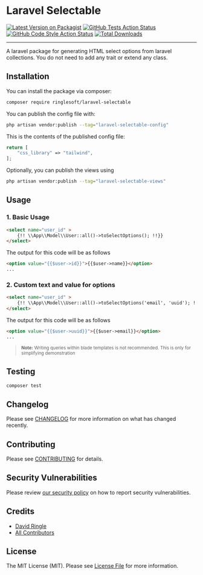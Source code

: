 # Laravel Selectable

[![Latest Version on Packagist](https://img.shields.io/packagist/v/ringlesoft/laravel-selectable.svg?style=flat-square)](https://packagist.org/packages/ringlesoft/laravel-selectable)
[![GitHub Tests Action Status](https://img.shields.io/github/actions/workflow/status/ringlesoft/laravel-selectable/run-tests.yml?branch=main&label=tests&style=flat-square)](https://github.com/ringlesoft/laravel-selectable/actions?query=workflow%3Arun-tests+branch%3Amain)
[![GitHub Code Style Action Status](https://img.shields.io/github/actions/workflow/status/ringlesoft/laravel-selectable/fix-php-code-style-issues.yml?branch=main&label=code%20style&style=flat-square)](https://github.com/ringlesoft/laravel-selectable/actions?query=workflow%3A"Fix+PHP+code+style+issues"+branch%3Amain)
[![Total Downloads](https://img.shields.io/packagist/dt/ringlesoft/laravel-selectable.svg?style=flat-square)](https://packagist.org/packages/ringlesoft/laravel-selectable)
<!--delete-->
---
A laravel package for generating HTML select options from laravel collections. You do not need to add any trait or extend any class.

## Installation

You can install the package via composer:

```bash
composer require ringlesoft/laravel-selectable
```

You can publish the config file with:

```bash
php artisan vendor:publish --tag="laravel-selectable-config"
```

This is the contents of the published config file:

```php
return [
    "css_library" => "tailwind",
];
```

Optionally, you can publish the views using

```bash
php artisan vendor:publish --tag="laravel-selectable-views"
```

## Usage

### 1. Basic Usage
```html
<select name="user_id" >
    {!! \\App\\Model\\User::all()->toSelectOptions(); !!}}
</select>
```
The output for this code will be as follows

```html
<option value="{{$user->id}}">{{$user->name}}</option>
...
```

### 2. Custom text and value for options
```html
<select name="user_id" >
    {!! \\App\\Model\\User::all()->toSelectOptions('email', 'uuid'); !!}}
</select>
```
The output for this code will be as follows

```html
<option value="{{$user->uuid}}">{{$user->email}}</option>
...
```

> <small><strong>Note:</strong> Writing queries within blade templates is not recommended. This is only for simplifying demonstration</small>

## Testing

```bash
composer test
```

## Changelog

Please see [CHANGELOG](CHANGELOG.md) for more information on what has changed recently.

## Contributing

Please see [CONTRIBUTING](CONTRIBUTING.md) for details.

## Security Vulnerabilities

Please review [our security policy](../../security/policy) on how to report security vulnerabilities.

## Credits

- [David Ringle](https://github.com/ringunger)
- [All Contributors](../../contributors)

## License

The MIT License (MIT). Please see [License File](LICENSE.md) for more information.
